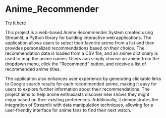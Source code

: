 # Anime_Recommender
[Try it here](https://anime-recommender.streamlit.app/)   

This project is a web-based Anime Recommender System created using Streamlit, a Python library for building interactive web applications. The application allows users to select their favorite anime from a list and then provides personalized recommendations based on their choice. The recommendation data is loaded from a CSV file, and an anime dictionary is used to map the anime names. Users can simply choose an anime from the dropdown menu, click the "Recommend" button, and receive a list of recommended anime titles.

The application also enhances user experience by generating clickable links to Google search results for each recommended anime, making it easy for users to explore further information about their recommendations. The project aims to help anime enthusiasts discover new shows they might enjoy based on their existing preferences. Additionally, it demonstrates the integration of Streamlit with data manipulation techniques, allowing for a user-friendly interface for anime fans to find their next watch.

